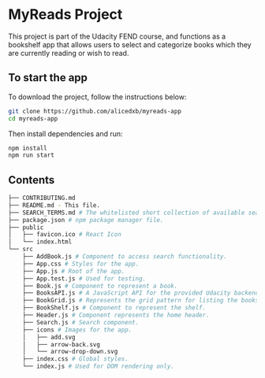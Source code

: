 # MyReads Project

This project is part of the Udacity FEND course, and functions as a bookshelf app that allows users to select and categorize books which they are currently reading or wish to read.


## To start the app

To download the project, follow the instructions below:
```bash 
git clone https://github.com/alicedxb/myreads-app
cd myreads-app
```

Then install dependencies and run:
```bash
npm install
npm run start
```

## Contents
```bash
├── CONTRIBUTING.md
├── README.md - This file.
├── SEARCH_TERMS.md # The whitelisted short collection of available search terms.
├── package.json # npm package manager file. 
├── public
│   ├── favicon.ico # React Icon
│   └── index.html 
└── src
    ├── AddBook.js # Component to access search functionality.
    ├── App.css # Styles for the app. 
    ├── App.js # Root of the app. 
    ├── App.test.js # Used for testing. 
    ├── Book.js # Component to represent a book.
    ├── BooksAPI.js # A JavaScript API for the provided Udacity backend. 
    ├── BookGrid.js # Represents the grid pattern for listing the books on the shelf.
    ├── BookShelf.js # Component to represent the shelf.
    ├── Header.js # Component represents the home header.
    ├── Search.js # Search component.
    ├── icons # Images for the app. 
    │   ├── add.svg
    │   ├── arrow-back.svg
    │   └── arrow-drop-down.svg
    ├── index.css # Global styles. 
    └── index.js # Used for DOM rendering only.
```
